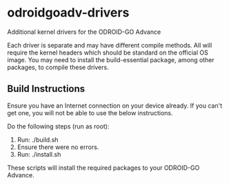 # odroidgoadv-drivers
Additional kernel drivers for the ODROID-GO Advance

Each driver is separate and may have different compile methods.
All will require the kernel headers which should be standard on the official OS image.
You may need to install the build-essential package, among other packages, to compile these drivers.

## Build Instructions
Ensure you have an Internet connection on your device already.
If you can't get one, you will not be able to use the below instructions.

Do the following steps (run as root):
1) Run: ./build.sh
2) Ensure there were no errors.
3) Run: ./install.sh

These scripts will install the required packages to your ODROID-GO Advance.

